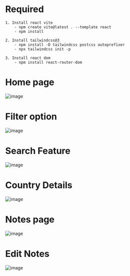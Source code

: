 
# Required 
```
1. Install react vite
    - npm create vite@latest . --template react
    - npm install
    
2. Install tailwindcss@3
    - npm install -D tailwindcss postcss autoprefixer
    - npx tailwindcss init -p

3. Install react dom
    - npm install react-router-dom
```

# Home page
![image](https://github.com/user-attachments/assets/af144a17-4d53-422a-9385-28bb7ce1f15b)

# Filter option
![image](https://github.com/user-attachments/assets/3e45764c-8833-4849-b905-f916329e0b48)

# Search Feature
![image](https://github.com/user-attachments/assets/883b0db6-a3f2-479a-aedc-eb27696f1aa2)

# Country Details
![image](https://github.com/user-attachments/assets/0f1ba65e-df54-4f6a-9e73-105204acfe7e)

# Notes page
![image](https://github.com/user-attachments/assets/24b41ac5-74f7-497e-a0a8-36833802ef0a)

# Edit Notes
![image](https://github.com/user-attachments/assets/731136bb-ed04-4171-9456-e30aa14139f4)
